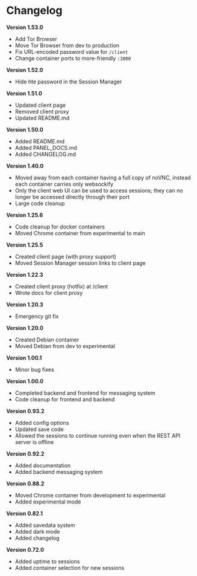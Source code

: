 # Changelog

**Version 1.53.0**

- Add Tor Browser
- Move Tor Browser from dev to production
- Fix URL-encoded password value for `/client`
- Change container ports to more-friendly `:3000`

**Version 1.52.0**

- Hide hte password in the Session Manager

**Version 1.51.0**

- Updated client page
- Removed client proxy
- Updated README.md

**Version 1.50.0**

- Added README.md
- Added PANEL_DOCS.md
- Added CHANGELOG.md

**Version 1.40.0**

- Moved away from each container having a full copy of noVNC, instead each container carries only websockify
- Only the client web UI can be used to access sessions; they can no longer be accessed directly through their port
- Large code cleanup

**Version 1.25.6**

- Code cleanup for docker containers
- Moved Chrome container from experimental to main

**Version 1.25.5**

- Created client page (with proxy support)
- Moved Session Manager session links to client page

**Version 1.22.3**

- Created client proxy (hotfix) at /client
- Wrote docs for client proxy

**Version 1.20.3**

- Emergency git fix

**Version 1.20.0**

- Created Debian container
- Moved Debian from dev to experimental

**Version 1.00.1**

- Minor bug fixes

**Version 1.00.0**

- Completed backend and frontend for messaging system
- Code cleanup for frontend and backend

**Version 0.93.2**

- Added config options
- Updated save code
- Allowed the sessions to continue running even when the REST API server is offline

**Version 0.92.2**

- Added documentation
- Added backend messaging system

**Version 0.88.2**

- Moved Chrome container from development to experimental
- Added experimental mode

**Version 0.82.1**

- Added savedata system
- Added dark mode
- Added changelog

**Version 0.72.0**

- Added uptime to sessions
- Added container selection for new sessions
